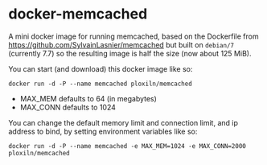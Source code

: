 docker-memcached
================

A mini docker image for running memcached, based on the Dockerfile from
https://github.com/SylvainLasnier/memcached but built on `debian/7` (currently 7.7)
so the resulting image is half the size (now about 125 MiB).

You can start (and download) this docker image like so:

```
docker run -d -P --name memcached ploxiln/memcached
```

  * MAX_MEM defaults to 64 (in megabytes)
  * MAX_CONN defaults to 1024

You can change the default memory limit and connection limit, and ip address to bind, by setting
environment variables like so:

```
docker run -d -P --name memcached -e MAX_MEM=1024 -e MAX_CONN=2000 ploxiln/memcached
```
